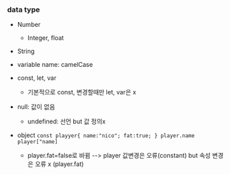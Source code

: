 ### data type
- Number
    - Integer, float
- String

- variable name: camelCase

- const, let, var
  - 기본적으로 const, 변경할때만 let, var은 x

- null: 값이 없음
  - undefined: 선언 but 값 정의x 

- object 
` const playyer{
name:"nico";
fat:true;
}
player.name
player["name]
`
  - player.fat=false로 바뀜
  --> player 값변경은 오류(constant) but 속성 변경은 오류 x (player.fat)